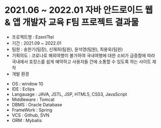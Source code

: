 # 2021.06 ~ 2022.01 자바 안드로이드 웹 & 앱 개발자 교육 F팀 프로젝트 결과물
* 프로젝트명 : EzenITtel
* 기간 : 2021.09 ~ 2022.01 
* 팀원 : 송한기(팀장), 신재희(팀원), 윤석영(팀원), 최용욱(팀원)
* 기획의도 : 코로나로 해외여행이 불가하여 국내여행에 대한 소비가 급증함에 따라 국내에서 호캉스를 쉽게 예약하고 사용자들 간에 소통할 수 있도록 하는 사이트 제작
* 개발 환경
+ OS : window 10
+ IDE : Eclips
+ Langauage : JAVA, JSTL, JSP, HTML5, CSS3, JavaScript
+ Middleware : Tomcat
+ DBMS : Oracle Database
+ FrameWork : Spring
+ VCS : Github, SVN
+ ORM : Mybatis
